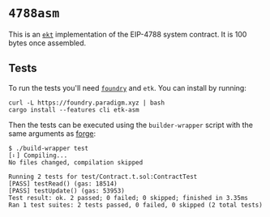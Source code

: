 # `4788asm`

This is an [`ekt`][etk] implementation of the EIP-4788
system contract. It is 100 bytes once assembled.

## Tests

To run the tests you'll need [`foundry`][foundry] and `etk`. You can install by running:

```console
curl -L https://foundry.paradigm.xyz | bash
cargo install --features cli etk-asm
```

Then the tests can be executed using the `builder-wrapper` script with the same
arguments as [forge][forge]:

```console
$ ./build-wrapper test
[⠆] Compiling...
No files changed, compilation skipped

Running 2 tests for test/Contract.t.sol:ContractTest
[PASS] testRead() (gas: 18514)
[PASS] testUpdate() (gas: 53953)
Test result: ok. 2 passed; 0 failed; 0 skipped; finished in 3.35ms
Ran 1 test suites: 2 tests passed, 0 failed, 0 skipped (2 total tests)
```

[etk]: https://github.com/quilt/etk
[forge]: https://github.com/foundry-rs/foundry/blob/master/forge
[foundry]: https://getfoundry.sh/
